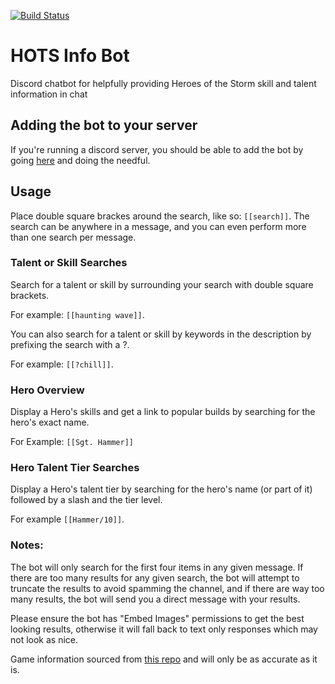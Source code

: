 [![Build Status](https://travis-ci.org/tdietrich513/hots-info-bot.svg?branch=master)](https://travis-ci.org/tdietrich513/hots-info-bot)

# HOTS Info Bot 
Discord chatbot for helpfully providing Heroes of the Storm skill and talent information in chat

## Adding the bot to your server
If you're running a discord server, you should be able to add the bot by going [here](https://discordapp.com/oauth2/authorize?client_id=407735948667912214&scope=bot&permissions=0) and doing the needful.

## Usage

Place double square brackes around the search, like so: `[[search]]`. The search can be anywhere in a message, and you can even perform more than one search per message.

### Talent or Skill Searches
Search for a talent or skill by surrounding your search with double square brackets. 

For example: `[[haunting wave]]`.

You can also search for a talent or skill by keywords in the description by prefixing the search with a ?.

For example: `[[?chill]]`.

### Hero Overview
Display a Hero's skills and get a link to popular builds by searching for the hero's exact name.

For Example: `[[Sgt. Hammer]]`

### Hero Talent Tier Searches 
Display a Hero's talent tier by searching for the hero's name (or part of it) followed by a slash and the tier level.

For example `[[Hammer/10]]`.

### Notes:
The bot will only search for the first four items in any given message. If there are too many results for any given search, the bot will attempt to truncate the results to avoid spamming the channel, and if there are way too many results, the bot will send you a direct message with your results.

Please ensure the bot has "Embed Images" permissions to get the best looking results, otherwise it will fall back to text only responses which may not look as nice.

Game information sourced from [this repo](https://github.com/heroespatchnotes/heroes-talents) and will only be as accurate as it is.
